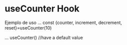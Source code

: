 # useCounter Hook

Ejemplo de uso
...
    const {counter, increment, decrement, reset}=useCounter(10)

...
useCounter() //have a default value